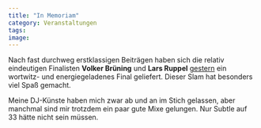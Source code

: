 ```yaml
---
title: "In Memoriam"
category: Veranstaltungen
tags: 
image: 
---
```


Nach fast durchweg erstklassigen Beiträgen haben sich die relativ eindeutigen Finalisten **Volker Brüning** und **Lars Ruppel** [gestern](http://www.misantropolis.de/2007/04/fuer-ueberspontane) ein wortwitz- und energiegeladenes Final geliefert. Dieser Slam hat besonders viel Spaß gemacht.  

  

Meine DJ-Künste haben mich zwar ab und an im Stich gelassen, aber manchmal sind mir trotzdem ein paar gute Mixe gelungen. Nur Subtle auf 33 hätte nicht sein müssen.